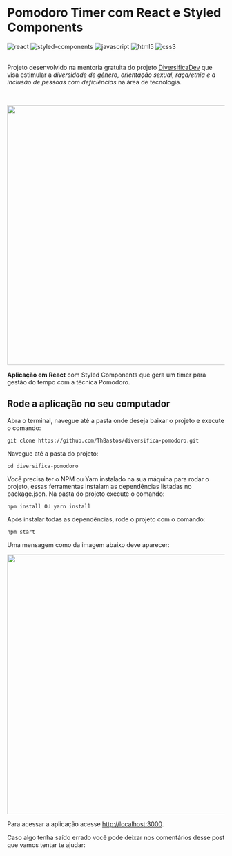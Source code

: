 # Pomodoro Timer com React e Styled Components

<div style"display: inline_block">
  <img aling="center" alt="react" src="https://img.shields.io/badge/React-282a36?style=for-the-badge&logo=react&logoColor=white" />
  <img aling="center" alt="styled-components" src="https://img.shields.io/badge/styled--components-282a36?style=for-the-badge&logo=styled-components&logoColor=white" />
  <img aling="center" alt="javascript" src="https://img.shields.io/badge/JavaScript-282a36?style=for-the-badge&logo=javascript&logoColor=white" />
  <img aling="center" alt="html5" src="https://img.shields.io/badge/HTML5-282a36?style=for-the-badge&logo=html5&logoColor=white" />
  <img aling="center" alt="css3" src="https://img.shields.io/badge/CSS3-282a36?style=for-the-badge&logo=css3&logoColor=white" />
</div>

<br />

Projeto desenvolvido na mentoria gratuita do projeto [DiversificaDev](https://diversifica.dev/) que visa estimular a <i>diversidade de gênero, orientação sexual, raça/etnia e a inclusão de pessoas com deficiências</i> na área de tecnologia.

<br />
<p align="center">
  <img align="center" width="600" src="https://diversifica.dev/wp-content/uploads/2022/12/Screen-Shot-2022-12-19-at-13.23.15-1024x561.png">
</p>



<strong>Aplicação em React</strong> com Styled Components que gera um timer para gestão do tempo com a técnica Pomodoro.

## Rode a aplicação no seu computador
Abra o terminal, navegue até a pasta onde deseja baixar o projeto e execute o comando:
```
git clone https://github.com/ThBastos/diversifica-pomodoro.git
```
Navegue até a pasta do projeto:
```
cd diversifica-pomodoro
```
Você precisa ter o NPM ou Yarn instalado na sua máquina para rodar o projeto, essas ferramentas instalam as dependências listadas no package.json. Na pasta do projeto execute o comando:
```
npm install OU yarn install
```
Após instalar todas as dependências, rode o projeto com o comando:
```
npm start
```
Uma mensagem como da imagem abaixo deve aparecer:
<p align="center">
  <img align="center" width="600" src="https://diversifica.dev/arquivos/diversifica-pomodoro-running.png">
</p>

Para acessar a aplicação acesse [http://localhost:3000](http://localhost:3000).

Caso algo tenha saído errado você pode deixar nos comentários desse post que vamos tentar te ajudar:



